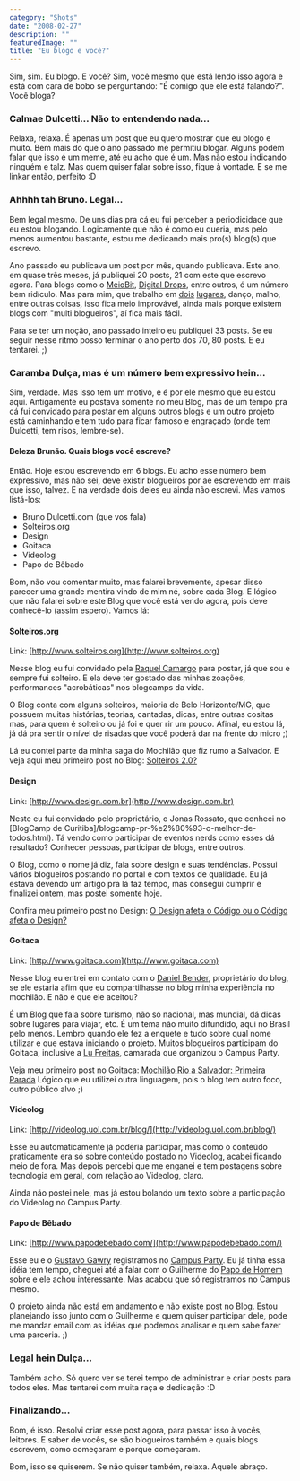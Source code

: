 ```yaml
---
category: "Shots"
date: "2008-02-27"
description: ""
featuredImage: ""
title: "Eu blogo e você?"
---
```


Sim, sim. Eu blogo. E você? Sim, você mesmo que está lendo isso agora e está com cara de bobo se perguntando: "É comigo que ele está falando?". Você bloga?

### Calmae Dulcetti... Não to entendendo nada...

Relaxa, relaxa. É apenas um post que eu quero mostrar que eu blogo e muito. Bem mais do que o ano passado me permitiu blogar. Alguns podem falar que isso é um meme, até eu acho que é um. Mas não estou indicando ninguém e talz. Mas quem quiser falar sobre isso, fique à vontade. E se me linkar então, perfeito :D

### Ahhhh tah Bruno. Legal...

Bem legal mesmo. De uns dias pra cá eu fui perceber a periodicidade que eu estou blogando. Logicamente que não é como eu queria, mas pelo menos aumentou bastante, estou me dedicando mais pro(s) blog(s) que escrevo.

Ano passado eu publicava um post por mês, quando publicava. Este ano, em quase três meses, já publiquei 20 posts, 21 com este que escrevo agora. Para blogs como o [MeioBit](http://www.meiobit.com/), [Digital Drops](http://www.digitaldrops.com.br/), entre outros, é um número bem ridículo. Mas para mim, que trabalho em [dois](http://www.videolog.tv) [lugares](http://www.globo.com), danço, malho, entre outras coisas, isso fica meio improvável, ainda mais porque existem blogs com "multi blogueiros", aí fica mais fácil.

Para se ter um noção, ano passado inteiro eu publiquei 33 posts. Se eu seguir nesse ritmo posso terminar o ano perto dos 70, 80 posts. E eu tentarei. ;)

### Caramba Dulça, mas é um número bem expressivo hein...

Sim, verdade. Mas isso tem um motivo, e é por ele mesmo que eu estou aqui. Antigamente eu postava somente no meu Blog, mas de um tempo pra cá fui convidado para postar em alguns outros blogs e um outro projeto está caminhando e tem tudo para ficar famoso e engraçado (onde tem Dulcetti, tem risos, lembre-se).

#### Beleza Brunão. Quais blogs você escreve?

Então. Hoje estou escrevendo em 6 blogs. Eu acho esse número bem expressivo, mas não sei, deve existir blogueiros por ae escrevendo em mais que isso, talvez. E na verdade dois deles eu ainda não escrevi. Mas vamos listá-los:

- Bruno Dulcetti.com (que vos fala)
- Solteiros.org
- Design
- Goitaca
- Videolog
- Papo de Bêbado

Bom, não vou comentar muito, mas falarei brevemente, apesar disso parecer uma grande mentira vindo de mim né, sobre cada Blog. E lógico que não falarei sobre este Blog que você está vendo agora, pois deve conhecê-lo (assim espero). Vamos lá:

#### Solteiros.org

Link: [http://www.solteiros.org](http://www.solteiros.org)

Nesse blog eu fui convidado pela [Raquel Camargo](http://www.raquelcamargo.com/) para postar, já que sou e sempre fui solteiro. E ela deve ter gostado das minhas zoações, performances "acrobáticas" nos blogcamps da vida.

O Blog conta com alguns solteiros, maioria de Belo Horizonte/MG, que possuem muitas histórias, teorias, cantadas, dicas, entre outras cositas mas, para quem é solteiro ou já foi e quer rir um pouco. Afinal, eu estou lá, já dá pra sentir o nível de risadas que você poderá dar na frente do micro ;)

Lá eu contei parte da minha saga do Mochilão que fiz rumo a Salvador. E veja aqui meu primeiro post no Blog: [Solteiros 2.0?](http://www.solteiros.org/solteirisse/dulcetti/solteiros-20/)

#### Design

Link: [http://www.design.com.br](http://www.design.com.br)

Neste eu fui convidado pelo proprietário, o Jonas Rossato, que conheci no [BlogCamp de Curitiba]/blogcamp-pr-%e2%80%93-o-melhor-de-todos.html). Tá vendo como participar de eventos nerds como esses dá resultado? Conhecer pessoas, participar de blogs, entre outros.

O Blog, como o nome já diz, fala sobre design e suas tendências. Possui vários blogueiros postando no portal e com textos de qualidade. Eu já estava devendo um artigo pra lá faz tempo, mas consegui cumprir e finalizei ontem, mas postei somente hoje.

Confira meu primeiro post no Design: [O Design afeta o Código ou o Código afeta o Design?](http://design.com.br/blog/o-design-afeta-o-codigo-ou-o-codigo-afeta-o-design/)

#### Goitaca

Link: [http://www.goitaca.com](http://www.goitaca.com)

Nesse blog eu entrei em contato com o [Daniel Bender](http://www.benderblog.com/), proprietário do blog, se ele estaria afim que eu compartilhasse no blog minha experiência no mochilão. E não é que ele aceitou?

É um Blog que fala sobre turismo, não só nacional, mas mundial, dá dicas sobre lugares para viajar, etc. É um tema não muito difundido, aqui no Brasil pelo menos. Lembro quando ele fez a enquete e tudo sobre qual nome utilizar e que estava iniciando o projeto. Muitos blogueiros participam do Goitaca, inclusive a [Lu Freitas](http://www.ladybugbrazil.com/), camarada que organizou o Campus Party.

Veja meu primeiro post no Goitaca: [Mochilão Rio a Salvador: Primeira Parada](http://www.goitaca.com/viagem/mochilao-rio-a-salvador-primeira-parada/) Lógico que eu utilizei outra linguagem, pois o blog tem outro foco, outro público alvo ;)

#### Videolog

Link: [http://videolog.uol.com.br/blog/](http://videolog.uol.com.br/blog/)

Esse eu automaticamente já poderia participar, mas como o conteúdo praticamente era só sobre conteúdo postado no Videolog, acabei ficando meio de fora. Mas depois percebi que me enganei e tem postagens sobre tecnologia em geral, com relação ao Videolog, claro.

Ainda não postei nele, mas já estou bolando um texto sobre a participação do Videolog no Campus Party.

#### Papo de Bêbado

Link: [http://www.papodebebado.com/](http://www.papodebebado.com/)

Esse eu e o [Gustavo Gawry](http://www.gawry.com/) registramos no [Campus Party](http://www.campus-party.com.br/). Eu já tinha essa idéia tem tempo, cheguei até a falar com o Guilherme do [Papo de Homem](http://papodehomem.com.br/) sobre e ele achou interessante. Mas acabou que só registramos no Campus mesmo.

O projeto ainda não está em andamento e não existe post no Blog. Estou planejando isso junto com o Guilherme e quem quiser participar dele, pode me mandar email com as idéias que podemos analisar e quem sabe fazer uma parceria. ;)

### Legal hein Dulça...

Também acho. Só quero ver se terei tempo de administrar e criar posts para todos eles. Mas tentarei com muita raça e dedicação :D

### Finalizando...

Bom, é isso. Resolvi criar esse post agora, para passar isso à vocês, leitores. E saber de vocês, se são blogueiros também e quais blogs escrevem, como começaram e porque começaram.

Bom, isso se quiserem. Se não quiser também, relaxa. Aquele abraço.
